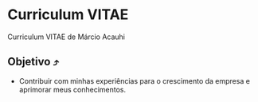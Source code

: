 # Curriculum VITAE
Curriculum VITAE de Márcio Acauhi

## Objetivo ⤴️
 - Contribuir com minhas experiências para o crescimento da empresa e aprimorar meus conhecimentos.                                  
